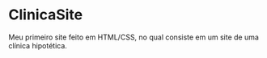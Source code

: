 # ClinicaSite
Meu primeiro site feito em HTML/CSS, no qual consiste em um site de uma clínica hipotética.

